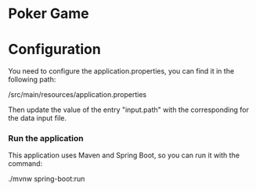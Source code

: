 # Poker Game

# Configuration

You need to configure the application.properties, you can find it in the following path:

/src/main/resources/application.properties

Then update the value of the entry "input.path" with the corresponding for the data input file.

### Run the application

This application uses Maven and Spring Boot, so you can run it with the command:

./mvnw spring-boot:run